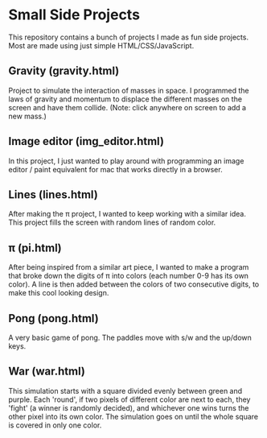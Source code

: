 # Small Side Projects

This repository contains a bunch of projects I made as fun side projects. Most are made using just simple HTML/CSS/JavaScript.

## Gravity (gravity.html)

Project to simulate the interaction of masses in space. I programmed the laws of gravity and momentum to displace the different masses on the screen and have them collide. (Note: click anywhere on screen to add a new mass.)

## Image editor (img_editor.html)

In this project, I just wanted to play around with programming an image editor / paint equivalent for mac that works directly in a browser.

## Lines (lines.html)

After making the π project, I wanted to keep working with a similar idea. This project fills the screen with random lines of random color.

## π (pi.html)

After being inspired from a similar art piece, I wanted to make a program that broke down the digits of π into colors (each number 0-9 has its own color). A line is then added between the colors of two consecutive digits, to make this cool looking design.

## Pong (pong.html)

A very basic game of pong. The paddles move with s/w and the up/down keys.

## War (war.html)

This simulation starts with a square divided evenly between green and purple. Each 'round', if two pixels of different color are next to each, they 'fight' (a winner is randomly decided), and whichever one wins turns the other pixel into its own color. The simulation goes on until the whole square is covered in only one color.
